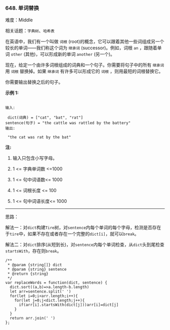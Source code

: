 ### 648. 单词替换

难度：Middle

相关话题：`字典树`、`哈希表`

在英语中，我们有一个叫做 `词根` (root)的概念，它可以跟着其他一些词组成另一个较长的单词&mdash;&mdash;我们称这个词为 `继承词` (successor)。例如，词根 `an` ，跟随着单词 `other` (其他)，可以形成新的单词 `another` (另一个)。



现在，给定一个由许多词根组成的词典和一个句子。你需要将句子中的所有 `继承词` 用 `词根` 替换掉。如果 `继承词` 有许多可以形成它的 `词根` ，则用最短的词根替换它。



你需要输出替换之后的句子。



**示例 1:** 





```

输入:

 dict(词典) = ["cat", "bat", "rat"]
sentence(句子) = "the cattle was rattled by the battery"
输出:

 "the cat was rat by the bat"

```


**注:** 




1. 输入只包含小写字母。

2. 1 <= 字典单词数 <=1000

3. 1 <= 句中词语数<= 1000

4. 1 <= 词根长度 <= 100

5. 1 <= 句中词语长度<= 1000






-----

思路：

解法一：对`dict`构建`Tire`树，对`sentence`内每个单词的每个字母，检测是否存在于`tire`中，如果不存在或者存在一个完整的`dict[i]`，就可以`break`。

解法二：对`dict`排序(从短到长)，对`sentence`内每个单词检查，从`dict`头到尾检查`startsWith`，存在则`break`。


```
/**
 * @param {string[]} dict
 * @param {string} sentence
 * @return {string}
 */
var replaceWords = function(dict, sentence) {
  dict.sort((a,b)=>a.length-b.length)
  let arr=sentence.split(' ')
  for(let i=0;i<arr.length;i++){
    for(let j=0;j<dict.length;j++){
      if(arr[i].startsWith(dict[j]))arr[i]=dict[j]
    }
  }
  return arr.join(' ')
};



```

